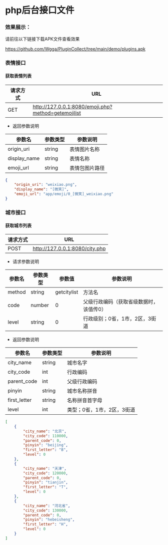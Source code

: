# php后台接口文件

### 效果展示：
请前往以下链接下载APK文件查看效果

https://github.com/Wgga/PluginCollect/tree/main/demo/plugins.apk

### 表情接口

#### 获取表情列表

| 请求方式 | URL                                                 |
| -------- | --------------------------------------------------- |
| GET      | http://127.0.0.1:8080/emoji.php?method=getemojilist |

- 返回参数说明

| 参数名 | 参数类型 | 参数说明 |
| ------ | ---------- | --------- |
| origin_uri | string | 表情图片名称 |
| display_name | string     | 表情名称 |
| emoji_url | string | 表情包图片路径 |

```json
{
    "origin_uri": "weixiao.png",
    "display_name": "[微笑]",
    "emoji_url": "app/emoji/0_[微笑]_weixiao.png"
}
```

### 城市接口

#### 获取城市列表

| 请求方式 | URL                            |
| -------- | ------------------------------- |
| POST      | http://127.0.0.1:8080/city.php  |

- 请求参数说明

| 参数名 | 参数类型 | 参数值 | 参数说明 |
| ------ | ---------- | --------- | --------- |
| method | string | getcitylist | 方法名 |
| code | number | 0 | 父级行政编码（获取省级数据时，该值传0）
| level | string | 0 | 行政级别；0省，1市，2区，3街道 |

- 返回参数说明

| 参数名       | 参数类型 | 参数说明                   |
| ------------ | -------- | -------------------------- |
| city_name    | string   | 城市名字                   |
| city_code    | int      | 行政编码                   |
| parent_code  | int      | 父级行政编码               |
| pinyin       | string   | 城市名称拼音               |
| first_letter | string   | 名称拼音首字母             |
| level        | int      | 类型；0省，1市，2区，3街道 |

```json
[
    {
        "city_name": "北京",
        "city_code": 110000,
        "parent_code": 0,
        "pinyin": "beijing",
        "first_letter": "B",
        "level": 0
    },
    {
        "city_name": "天津",
        "city_code": 120000,
        "parent_code": 0,
        "pinyin": "tianjin",
        "first_letter": "T",
        "level": 0
    },
    {
        "city_name": "河北省",
        "city_code": 130000,
        "parent_code": 0,
        "pinyin": "hebeisheng",
        "first_letter": "H",
        "level": 0
    }
]
```